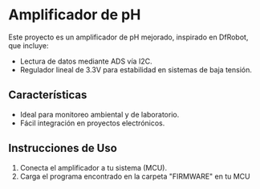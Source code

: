 # Amplificador de pH

Este proyecto es un amplificador de pH mejorado, inspirado en DfRobot, que incluye:
- Lectura de datos mediante ADS vía I2C.
- Regulador lineal de 3.3V para estabilidad en sistemas de baja tensión.

## Características
- Ideal para monitoreo ambiental y de laboratorio.
- Fácil integración en proyectos electrónicos.

## Instrucciones de Uso
1. Conecta el amplificador a tu sistema (MCU).
2. Carga el programa encontrado en la carpeta "FIRMWARE" en tu MCU 

